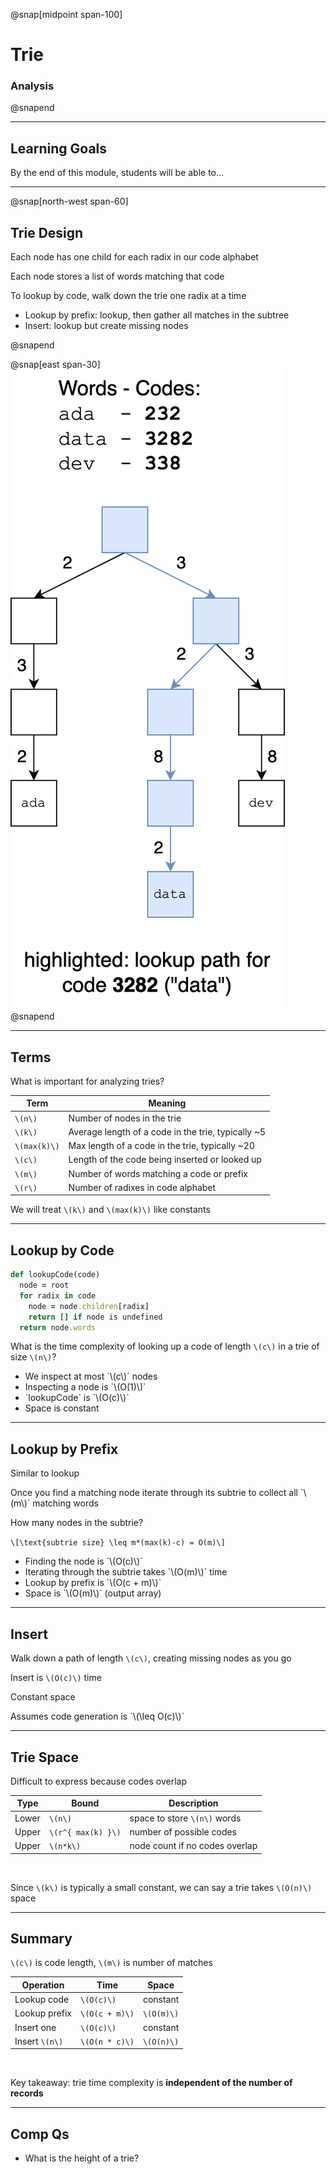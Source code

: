 @snap[midpoint span-100]

# Trie

### Analysis

@snapend

---

## Learning Goals

By the end of this module, students will be able to...

---

@snap[north-west span-60]

## Trie Design

Each node has one child for each radix in our code alphabet

Each node stores a list of words matching that code

To lookup by code, walk down the trie one radix at a time

<ul class="small">
<li>Lookup by prefix: lookup, then gather all matches in the subtree</li>
<li>Insert: lookup but create missing nodes</li>
</ul>
@snapend

@snap[east span-30]
![](tries/images/trie-links.png)
@snapend

---

## Terms

What is important for analyzing tries?

| Term         | Meaning                                            |
| ------------ | -------------------------------------------------- |
| `\(n\)`      | Number of nodes in the trie                        |
| `\(k\)`      | Average length of a code in the trie, typically ~5 |
| `\(max(k)\)` | Max length of a code in the trie, typically ~20    |
| `\(c\)`      | Length of the code being inserted or looked up     |
| `\(m\)`      | Number of words matching a code or prefix          |
| `\(r\)`      | Number of radixes in code alphabet                 |

We will treat `\(k\)` and `\(max(k)\)` like constants

---

## Lookup by Code

```ruby
def lookupCode(code)
  node = root
  for radix in code
    node = node.children[radix]
    return [] if node is undefined
  return node.words
```

What is the time complexity of looking up a code of length `\(c\)` in a trie of size `\(n\)`?

<ul class="fragment">
<li>We inspect at most `\(c\)` nodes</li>
<li>Inspecting a node is `\(O(1)\)`</li>
<li>`lookupCode` is `\(O(c)\)`</li>
<li>Space is constant</li>
</ul>

---

## Lookup by Prefix

Similar to lookup

<p class="small">Once you find a matching node iterate through its subtrie to collect all `\(m\)` matching words</p>

How many nodes in the subtrie?

`\[\text{subtrie size} \leq m*(max(k)-c) = O(m)\]`

<ul class="fragment">
<li>Finding the node is `\(O(c)\)`</li>
<li>Iterating through the subtrie takes `\(O(m)\)` time</li>
<li>Lookup by prefix is `\(O(c + m)\)`</li>
<li>Space is `\(O(m)\)` (output array)</li>
</ul>

---

## Insert

Walk down a path of length `\(c\)`, creating missing nodes as you go

Insert is `\(O(c)\)` time

Constant space

<p class="small">Assumes code generation is `\(\leq O(c)\)`</p>

---

## Trie Space

Difficult to express because codes overlap

| Type  | Bound              | Description                    |
| ----- | ------------------ | ------------------------------ |
| Lower | `\(n\)`            | space to store `\(n\)` words   |
| Upper | `\(r^{ max(k) }\)` | number of possible codes       |
| Upper | `\(n*k\)`          | node count if no codes overlap |

<br>

Since `\(k\)` is typically a small constant, we can say a trie takes `\(O(n)\)` space

---

## Summary

`\(c\)` is code length, `\(m\)` is number of matches

| Operation      | Time           | Space      |
| -------------- | -------------- | ---------- |
| Lookup code    | `\(O(c)\)`     | constant   |
| Lookup prefix  | `\(O(c + m)\)` | `\(O(m)\)` |
| Insert one     | `\(O(c)\)`     | constant   |
| Insert `\(n\)` | `\(O(n * c)\)` | `\(O(n)\)` |

<br>


Key takeaway: trie time complexity is **independent of the number of records**

---

## Comp Qs

- What is the height of a trie?
